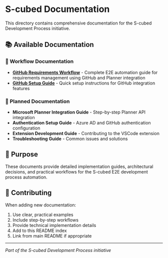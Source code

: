 # S-cubed Documentation

This directory contains comprehensive documentation for the S-cubed Development Process initiative.

## 📚 Available Documentation

### 🚀 Workflow Documentation
- **[GitHub Requirements Workflow](GITHUB-REQUIREMENTS-WORKFLOW.md)** - Complete E2E automation guide for requirements management using GitHub and Planner integration
- **[GitHub Setup Guide](GITHUB-SETUP-GUIDE.md)** - Quick setup instructions for GitHub integration features

### 🔄 Planned Documentation
- **Microsoft Planner Integration Guide** - Step-by-step Planner API integration
- **Authentication Setup Guide** - Azure AD and GitHub authentication configuration
- **Extension Development Guide** - Contributing to the VSCode extension
- **Troubleshooting Guide** - Common issues and solutions

## 🎯 Purpose

These documents provide detailed implementation guides, architectural decisions, and practical workflows for the S-cubed E2E development process automation.

## 🤝 Contributing

When adding new documentation:
1. Use clear, practical examples
2. Include step-by-step workflows
3. Provide technical implementation details
4. Add to this README index
5. Link from main README if appropriate

---

*Part of the S-cubed Development Process initiative*